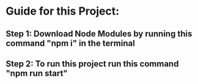 # Guide for this Project:

## Step 1: Download Node Modules by running this command "npm i" in the terminal

## Step 2: To run this project run this command "npm run start"
